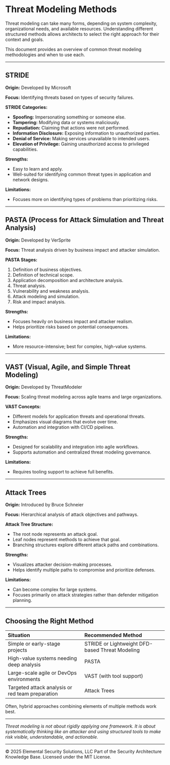 # Threat Modeling Methods

Threat modeling can take many forms, depending on system complexity, organizational needs, and available resources. Understanding different structured methods allows architects to select the right approach for their context and goals.

This document provides an overview of common threat modeling methodologies and when to use each.

---

## STRIDE

**Origin:** Developed by Microsoft

**Focus:** Identifying threats based on types of security failures.

**STRIDE Categories:**
- **Spoofing:** Impersonating something or someone else.
- **Tampering:** Modifying data or systems maliciously.
- **Repudiation:** Claiming that actions were not performed.
- **Information Disclosure:** Exposing information to unauthorized parties.
- **Denial of Service:** Making services unavailable to intended users.
- **Elevation of Privilege:** Gaining unauthorized access to privileged capabilities.

**Strengths:**
- Easy to learn and apply.
- Well-suited for identifying common threat types in application and network designs.

**Limitations:**
- Focuses more on identifying types of problems than prioritizing risks.

---

## PASTA (Process for Attack Simulation and Threat Analysis)

**Origin:** Developed by VerSprite

**Focus:** Threat analysis driven by business impact and attacker simulation.

**PASTA Stages:**
1. Definition of business objectives.
2. Definition of technical scope.
3. Application decomposition and architecture analysis.
4. Threat analysis.
5. Vulnerability and weakness analysis.
6. Attack modeling and simulation.
7. Risk and impact analysis.

**Strengths:**
- Focuses heavily on business impact and attacker realism.
- Helps prioritize risks based on potential consequences.

**Limitations:**
- More resource-intensive; best for complex, high-value systems.

---

## VAST (Visual, Agile, and Simple Threat Modeling)

**Origin:** Developed by ThreatModeler

**Focus:** Scaling threat modeling across agile teams and large organizations.

**VAST Concepts:**
- Different models for application threats and operational threats.
- Emphasizes visual diagrams that evolve over time.
- Automation and integration with CI/CD pipelines.

**Strengths:**
- Designed for scalability and integration into agile workflows.
- Supports automation and centralized threat modeling governance.

**Limitations:**
- Requires tooling support to achieve full benefits.

---

## Attack Trees

**Origin:** Introduced by Bruce Schneier

**Focus:** Hierarchical analysis of attack objectives and pathways.

**Attack Tree Structure:**
- The root node represents an attack goal.
- Leaf nodes represent methods to achieve that goal.
- Branching structures explore different attack paths and combinations.

**Strengths:**
- Visualizes attacker decision-making processes.
- Helps identify multiple paths to compromise and prioritize defenses.

**Limitations:**
- Can become complex for large systems.
- Focuses primarily on attack strategies rather than defender mitigation planning.

---

## Choosing the Right Method

| Situation | Recommended Method |
|:----------|:-------------------|
| Simple or early-stage projects | STRIDE or Lightweight DFD-based Threat Modeling |
| High-value systems needing deep analysis | PASTA |
| Large-scale agile or DevOps environments | VAST (with tool support) |
| Targeted attack analysis or red team preparation | Attack Trees |

Often, hybrid approaches combining elements of multiple methods work best.

---

*Threat modeling is not about rigidly applying one framework. It is about systematically thinking like an attacker and using structured tools to make risk visible, understandable, and actionable.*



---
© 2025 Elemental Security Solutions, LLC
Part of the Security Architecture Knowledge Base.
Licensed under the MIT License.
